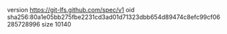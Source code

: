 version https://git-lfs.github.com/spec/v1
oid sha256:80a1e05bb275fbe2231cd3ad01d71323dbb654d89474c8efc99cf06285728996
size 10140
